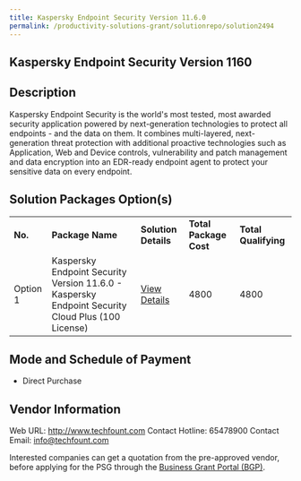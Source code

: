 ```yaml
---
title: Kaspersky Endpoint Security Version 11.6.0
permalink: /productivity-solutions-grant/solutionrepo/solution2494
---
```


## Kaspersky Endpoint Security Version 1160

## Description

Kaspersky Endpoint Security is the world's most tested, most awarded security application powered by next-generation technologies to protect all endpoints - and the data on them.
It combines multi-layered, next-generation threat protection with additional proactive technologies such as Application, Web and Device controls, vulnerability and patch management and data encryption into an EDR-ready endpoint agent to protect your sensitive data on every endpoint.

## Solution Packages Option(s)

<table>
<tr>
<td><b>No.</b></td>
<td><b>Package Name</b></td>
<td><b>Solution Details</b></td>
<td><b>Total Package Cost</b></td>
<td><b>Total Qualifying</b></td>
</tr>
<tr>
<td>Option 1</td>
<td>Kaspersky Endpoint Security Version 11.6.0 - 	Kaspersky Endpoint Security Cloud Plus (100 License)</td>
<td><a href='https://www.gobusiness.gov.sg/images/psg/Techfount_Systems_20200679_Desensitised_Annex_3_Part_4.pdf'>View Details</a></td>
<td>4800</td>
<td>4800</td>
</tr>
</table>

## Mode and Schedule of Payment

 - Direct Purchase

## Vendor Information

 Web URL: http://www.techfount.com 
Contact Hotline: 65478900 
Contact Email: info@techfount.com 


Interested companies can get a quotation from the pre-approved vendor, before applying for the PSG through the <a href='https://www.businessgrants.gov.sg/'>Business Grant Portal (BGP)</a>.
<script src="/jquery/resize-tables.js"></script>
